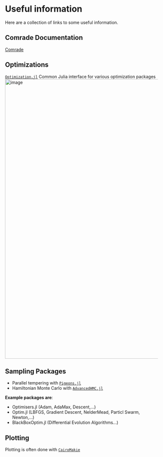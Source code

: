 # Useful information

Here are a collection of links to some useful information.

## Comrade Documentation

[Comrade](https://ptiede.github.io/Comrade.jl/v0.10.4/)

## Optimizations
[`Optimization.jl`](https://docs.sciml.ai/Optimization/stable/) Common Julia interface for various optimization packages
<img width="919" alt="image" src="https://github.com/user-attachments/assets/f579a068-428b-47d6-9362-abbc6bd127d7">

## Sampling Packages
* Parallel tempering with [`Pigeons.jl`](https://pigeons.run/dev/)
* Hamiltonian Monte Carlo with [`AdvancedHMC.jl`](https://turinglang.org/AdvancedHMC.jl/stable/)
  
**Example packages are**: 
* Optimisers.jl (Adam, AdaMax, Descent,...)
* Optim.jl (LBFGS, Gradient Descent, NelderMead, Particl Swarm, Newton,...)
* BlackBoxOptim.jl (Differential Evolution Algorithms...)
  
## Plotting
Plotting is often done with [`CairoMakie`](https://docs.makie.org/v0.21/explanations/backends/cairomakie)
